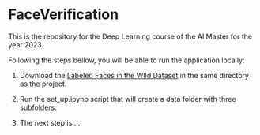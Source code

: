 # FaceVerification

This is the repository for the Deep Learning course of the AI Master for the year 2023.

Following the steps bellow, you will be able to run the application locally:
1. Download the [Labeled Faces in the WIld Dataset](http://vis-www.cs.umass.edu/lfw/lfw.tgz) in the same directory as the project.

2. Run the set_up.ipynb script that will create a data folder with three subfolders.

3. The next step is ....